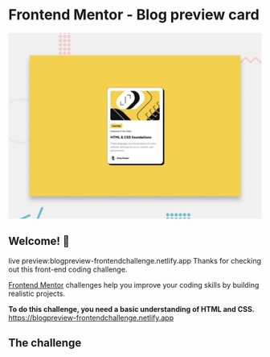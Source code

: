 # Frontend Mentor - Blog preview card

![Design preview for the Blog preview card coding challenge](./design/desktop-preview.jpg)

## Welcome! 👋

live preview:blogpreview-frontendchallenge.netlify.app
Thanks for checking out this front-end coding challenge.

[Frontend Mentor](https://www.frontendmentor.io) challenges help you improve your coding skills by building realistic projects.

**To do this challenge, you need a basic understanding of HTML and CSS.**
https://blogpreview-frontendchallenge.netlify.app
## The challenge

